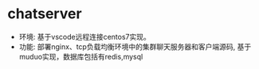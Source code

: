 # chatserver

- 环境: 基于vscode远程连接centos7实现。
- 功能: 部署nginx、tcp负载均衡环境中的集群聊天服务器和客户端源码, 基于muduo实现，数据库包括有redis,mysql

